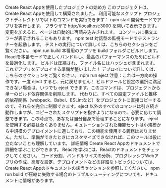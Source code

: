 Create React Appを使用したプロジェクトの始め方
このプロジェクトは、Create React Appを使用して構築されました。
利用可能なスクリプト
プロジェクトディレクトリで以下のコマンドを実行できます：
npm start
開発モードでアプリを実行します。
ブラウザで http://localhost:3000 を開いて表示できます。
変更を加えると、ページは自動的に再読み込みされます。
コンソールに構文エラーが表示されることもあります。
npm test
対話型の監視モードでテストランナーを起動します。
テストの実行について詳しくは、こちらのセクションをご覧ください。
npm run build
本番用のアプリを build フォルダにビルドします。
Reactを本番モードで正しくバンドルし、最高のパフォーマンスのためにビルドを最適化します。
ビルドは圧縮され、ファイル名にはハッシュが含まれます。
これでアプリをデプロイする準備が整いました！
デプロイについて詳しくは、こちらのセクションをご覧ください。
npm run eject
注意：これは一方向の操作です。一度 eject すると、元に戻せません！
ビルドツールと設定の選択に満足できない場合は、いつでも eject できます。このコマンドは、プロジェクトから単一のビルド依存関係を削除します。
代わりに、すべての設定ファイルと推移的依存関係（webpack、Babel、ESLintなど）をプロジェクトに直接コピーするので、それらを完全に制御できます。eject 以外のすべてのコマンドは引き続き動作しますが、コピーされたスクリプトを指すようになるので、必要に応じて調整できます。この時点で、あなたは自分自身で管理することになります。
eject を使用する必要は全くありません。キュレーションされた機能セットは小規模から中規模のデプロイメントに適しており、この機能を使用する義務はありません。ただし、準備ができたときにカスタマイズできなければ、このツールは役に立たないことも理解しています。
詳細情報
Create React Appのドキュメントで詳細を学ぶことができます。
Reactを学ぶには、Reactのドキュメントをチェックしてください。
コード分割、バンドルサイズの分析、プログレッシブWebアプリの作成、高度な設定、デプロイメントなどの詳細なトピックについては、Create React Appのドキュメントの該当セクションを参照してください。
npm run build が圧縮に失敗する場合のトラブルシューティングについても、ドキュメントに情報があります。
